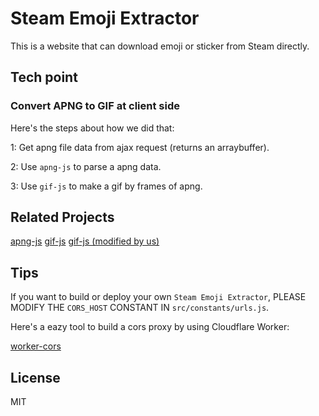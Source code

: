 # Steam Emoji Extractor

This is a website that can download emoji or sticker from Steam directly.

## Tech point

### Convert APNG to GIF at client side

Here's the steps about how we did that:

1: Get apng file data from ajax request (returns an arraybuffer).

2: Use `apng-js` to parse a apng data.

3: Use `gif-js` to make a gif by frames of apng.

## Related Projects

[apng-js](https://github.com/davidmz/apng-js)
[gif-js](https://github.com/jnordberg/gif.js)
[gif-js (modified by us)]()

## Tips

If you want to build or deploy your own `Steam Emoji Extractor`, PLEASE MODIFY THE `CORS_HOST` CONSTANT IN `src/constants/urls.js`.

Here's a eazy tool to build a cors proxy by using Cloudflare Worker:

[worker-cors](https://github.com/backrunner/worker-cors)

## License

MIT
